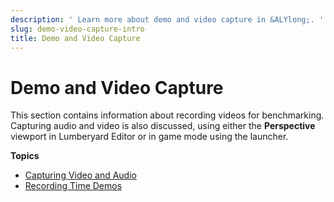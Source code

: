 ```yaml
---
description: ' Learn more about demo and video capture in &ALYlong;. '
slug: demo-video-capture-intro
title: Demo and Video Capture
---
```

# Demo and Video Capture<a name="demo-video-capture-intro"></a>

This section contains information about recording videos for benchmarking\. Capturing audio and video is also discussed, using either the **Perspective** viewport in Lumberyard Editor or in game mode using the launcher\.

**Topics**
+ [Capturing Video and Audio](demo-video-capture-av.md)
+ [Recording Time Demos](recording-time-demos.md)